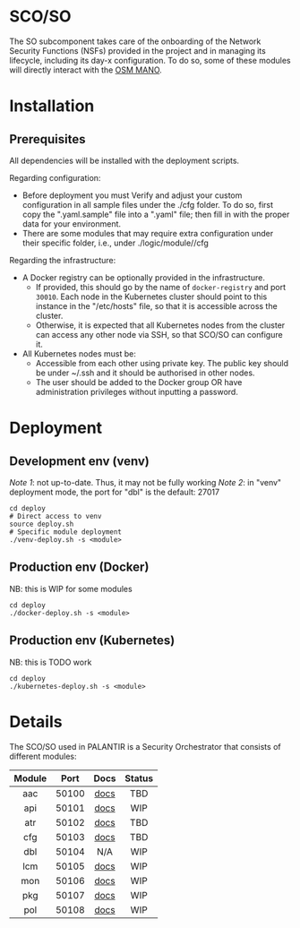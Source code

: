 # SCO/SO

The SO subcomponent takes care of the onboarding of the Network Security Functions (NSFs) provided in the project and in managing its lifecycle, including its day-x configuration. To do so, some of these modules will directly interact with the [OSM MANO](https://osm.etsi.org).

# Installation

## Prerequisites

All dependencies will be installed with the deployment scripts.

Regarding configuration:
- Before deployment you must Verify and adjust your custom configuration in all sample files under the ./cfg folder. To do so, first copy the ".yaml.sample" file into a ".yaml" file; then fill in with the proper data for your environment.
- There are some modules that may require extra configuration under their specific folder, i.e., under ./logic/module/<module>/cfg

Regarding the infrastructure:

- A Docker registry can be optionally provided in the infrastructure.
  - If provided, this should go by the name of `docker-registry` and port `30010`. Each node in the Kubernetes cluster should point to this instance in the "/etc/hosts" file, so that it is accessible across the cluster.
  - Otherwise, it is expected that all Kubernetes nodes from the cluster can access any other node via SSH, so that SCO/SO can configure it.
- All Kubernetes nodes must be:
  - Accessible from each other using private key. The public key should be under ~/.ssh and it should be authorised in other nodes.
  - The user should be added to the Docker group OR have administration privileges without inputting a password.

# Deployment

## Development env (venv)

*Note 1*: not up-to-date. Thus, it may not be fully working
*Note 2*: in "venv" deployment mode, the port for "dbl" is the default: 27017

```
cd deploy
# Direct access to venv
source deploy.sh
# Specific module deployment
./venv-deploy.sh -s <module>
```

## Production env (Docker)

NB: this is WIP for some modules
```
cd deploy
./docker-deploy.sh -s <module>
```

## Production env (Kubernetes)

NB: this is TODO work
```
cd deploy
./kubernetes-deploy.sh -s <module>
```

# Details

The SCO/SO used in PALANTIR is a Security Orchestrator that consists of different modules:

| Module |  Port | Docs | Status |
|:------------:|:-----:|:--------:|:------:|
| aac          | 50100 | [docs](logic/modules/aac/README.md) |  TBD   |
| api          | 50101 | [docs](logic/modules/api/README.md) |  WIP   |
| atr          | 50102 | [docs](logic/modules/atr/README.md) |  TBD   |
| cfg          | 50103 | [docs](logic/modules/cfg/README.md) |  TBD   |
| dbl          | 50104 | N/A                                 |  WIP   |
| lcm          | 50105 | [docs](logic/modules/lcm/README.md) |  WIP   |
| mon          | 50106 | [docs](logic/modules/mon/README.md) |  WIP   |
| pkg          | 50107 | [docs](logic/modules/pkg/README.md) |  WIP   |
| pol          | 50108 | [docs](logic/modules/pol/README.md) |  WIP   |
